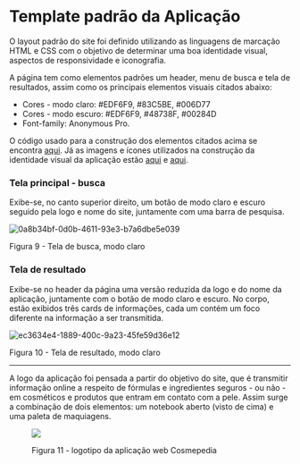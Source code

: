 # Template padrão da Aplicação

O layout padrão do site foi definido utilizando as linguagens de marcação HTML e CSS com o objetivo de determinar uma boa identidade visual, aspectos de responsividade e iconografia.

A página tem como elementos padrões um header, menu de busca e tela de resultados, assim como os principais elementos visuais citados abaixo:

<ul>
  <li>Cores - modo claro: #EDF6F9, #83C5BE, #006D77</li>
  <li>Cores - modo escuro: #EDF6F9, #48738F, #00284D</li>
  <li>Font-family: Anonymous Pro.</li>
</ul>

O código usado para a construção dos elementos citados acima se encontra <a href=https://github.com/ICEI-PUC-Minas-PMV-ADS/pmv-ads-2024-1-e1-proj-web-t10-pmv-ads-2024-1-e1-proj-web-cosmepedia/tree/main/codigo-fonte>aqui</a>. Já as imagens e ícones utilizados na construção da identidade visual da aplicação estão <a href=https://github.com/ICEI-PUC-Minas-PMV-ADS/pmv-ads-2024-1-e1-proj-web-t10-pmv-ads-2024-1-e1-proj-web-cosmepedia/tree/main/documentos/img>aqui</a> e <a href="https://github.com/ICEI-PUC-Minas-PMV-ADS/pmv-ads-2024-1-e1-proj-web-t10-pmv-ads-2024-1-e1-proj-web-cosmepedia/tree/main/codigo-fonte/Assets">aqui</a>.

<h3><b>Tela principal - busca</b></h3>
<p>Exibe-se, no canto superior direito, um botão de modo claro e escuro seguido pela logo e nome do site, juntamente com uma barra de pesquisa.</p>

![0a8b34bf-0d0b-4611-93e3-b7a6dbe5e039](https://github.com/ICEI-PUC-Minas-PMV-ADS/pmv-ads-2024-1-e1-proj-web-t10-pmv-ads-2024-1-e1-proj-web-cosmepedia/assets/164889530/3f8d963d-e80b-4633-b077-269014772d24)

  <figcaption>Figura 9 - Tela de busca, modo claro</figcaption>


<p>
  <h3><b>Tela de resultado</b></h3>
</p>
<p>Exibe-se no header da página uma versão reduzida da logo e do nome da aplicação, juntamente com o botão de modo claro e escuro. No corpo, estão exibidos três cards de informações, cada um contém um foco diferente na informação a ser transmitida.</p>

![ec3634e4-1889-400c-9a23-45fe59d36e12](https://github.com/ICEI-PUC-Minas-PMV-ADS/pmv-ads-2024-1-e1-proj-web-t10-pmv-ads-2024-1-e1-proj-web-cosmepedia/assets/164889530/c16ccd6e-c053-49e6-a559-998314001602)

  <figcaption>Figura 10 - Tela de resultado, modo claro</figcaption>


<hr>
<p>A logo da aplicação foi pensada a partir do objetivo do site, que é transmitir informação online a respeito de fórmulas e ingredientes seguros - ou não - em cosméticos e produtos que entram em contato com a pele. Assim surge a combinação de dois elementos: um notebook aberto (visto de cima) e uma paleta de maquiagens.</p>
<figure>
  <p><img src="https://github.com/ICEI-PUC-Minas-PMV-ADS/pmv-ads-2024-1-e1-proj-web-t10-pmv-ads-2024-1-e1-proj-web-cosmepedia/blob/main/codigo-fonte/assets/logo-escura.png">
  <figcaption>Figura 11 - logotipo da aplicação web Cosmepedia</figcaption></p>
</figure>
